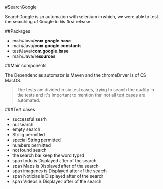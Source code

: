 #SearchGoogle

SearchGoogle is an automation with selenium in which,
we were able to test the searching of Google in his
first release.

##Packages
- main/Java/**com.google.base**
- main/Java/**com.google.constants**
- test/Java/**com.google.base**
- main/Java/**resources**

##Main components

The Dependencies automator is Maven and the
chromeDriver is of OS MacOS.

>The tests are divided in six test cases, trying to 
> search the quality in the tests and it's important
> to mention that not all test cases are automated.


###Test cases
- successful searh
- nul search
- empty search
- String permitted
- special String permitted
- numbers permitted
- not found search
- the search bar keep the word typed
- span todo is Displayed after of the search
- span Maps is Displayed after of the search
- span imagenes is Displayed after of the search
- span Noticias is Displayed after of the search
- span Videos is Displayed after of the search